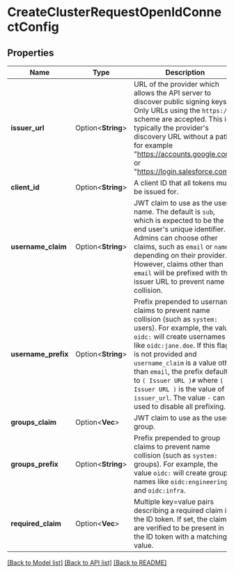 # CreateClusterRequestOpenIdConnectConfig

## Properties

Name | Type | Description | Notes
------------ | ------------- | ------------- | -------------
**issuer_url** | Option<**String**> | URL of the provider which allows the API server to discover public signing keys. Only URLs using the `https://` scheme are accepted. This is typically the provider's discovery URL without a path, for example \"https://accounts.google.com\" or \"https://login.salesforce.com\". | [optional]
**client_id** | Option<**String**> | A client ID that all tokens must be issued for. | [optional]
**username_claim** | Option<**String**> | JWT claim to use as the user name. The default is `sub`, which is expected to be the end user's unique identifier. Admins can choose other claims, such as `email` or `name`, depending on their provider. However, claims other than `email` will be prefixed with the issuer URL to prevent name collision. | [optional]
**username_prefix** | Option<**String**> | Prefix prepended to username claims to prevent name collision (such as `system:` users). For example, the value `oidc:` will create usernames like `oidc:jane.doe`. If this flag is not provided and `username_claim` is a value other than `email`, the prefix defaults to `( Issuer URL )#` where `( Issuer URL )` is the value of `issuer_url`. The value `-` can be used to disable all prefixing. | [optional]
**groups_claim** | Option<**Vec<String>**> | JWT claim to use as the user's group. | [optional]
**groups_prefix** | Option<**String**> | Prefix prepended to group claims to prevent name collision (such as `system:` groups). For example, the value `oidc:` will create group names like `oidc:engineering` and `oidc:infra`. | [optional]
**required_claim** | Option<**Vec<String>**> | Multiple key=value pairs describing a required claim in the ID token. If set, the claims are verified to be present in the ID token with a matching value. | [optional]

[[Back to Model list]](../README.md#documentation-for-models) [[Back to API list]](../README.md#documentation-for-api-endpoints) [[Back to README]](../README.md)


